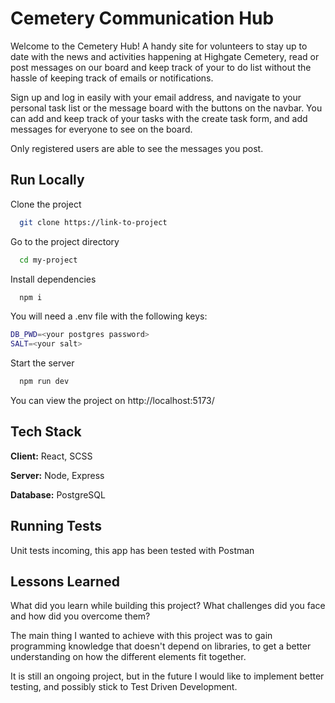 
# Cemetery Communication Hub    

Welcome to the Cemetery Hub! A handy site for volunteers to stay up to date with the news and activities happening at Highgate Cemetery, read or post messages on our board and keep track of your to do list without the hassle of keeping track of emails or notifications.

Sign up and log in easily with your email address, and navigate to your personal task list or the message board with the buttons on the navbar. You can add and keep track of your tasks with the create task form, and add messages for everyone to see on the board.

Only registered users are able to see the messages you post.

## Run Locally

Clone the project

```bash
  git clone https://link-to-project
```

Go to the project directory

```bash
  cd my-project
```

Install dependencies

```bash
  npm i
```
You will need a .env file with the following keys:
```bash
DB_PWD=<your postgres password>
SALT=<your salt>
```


Start the server

```bash
  npm run dev
```

You can view the project on http://localhost:5173/
## Tech Stack

**Client:** React, SCSS

**Server:** Node, Express

**Database:** PostgreSQL


## Running Tests

Unit tests incoming, this app has been tested with Postman



## Lessons Learned

What did you learn while building this project? What challenges did you face and how did you overcome them?

The main thing I wanted to achieve with this project was to gain programming knowledge that doesn't depend on libraries, to get a better understanding on how the different elements fit together.

It is still an ongoing project, but in the future I would like to implement better testing, and possibly stick to Test Driven Development.